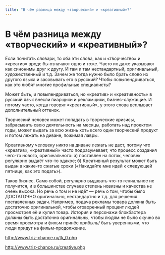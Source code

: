 ```yaml
---
title: "В чём разница между «творческий» и «креативный»?"
---
```


# В чём разница между «творческий» и «креативный»?

Если почитать словари, то оба эти слова, как и «творчество» и «креатив» вроде бы означают одно и тоже. Часто их даже указывают как синонимы друг к другу. И там и там нестандартный, оригинальный, художественный и т.д. Зачем же тогда нужно было брать слово из другого языка и засовывать его в русский? Чтобы повыпендриваться, как это любят многие профильные специалисты?

Может быть, и повыпендриваться, но «креатив» и «креативность» в русский язык внесли пиарщики и рекламщики, бизнес-служащие. И потому часто, когда говорят «креативный», у этого слова всплывает дополнительный оттенок.

Творческий человек может попадать в творческие кризисы, забрасывать свою деятельность на месяцы, работать над проектом годы, может выдать за всю жизнь хоть всего один творческий продукт и потом лежать на диване, пожимая лавры.

Креативному человеку никто на диване лежать не даст, потому что «креатив», «креативный» часто подразумевает, что процесс создания чего-то нового, оригинального:
а) поставлен на поток, человек регулярно выдаёт что-то эдакое;
б) Креативный результат может быть выдан в какие-то сжатые сроки («Накидайте мне идей к следующей пятнице, как это подать»).

Таков бизнес. Само собой, регулярно выдавать что-то гениальное не получится, и в большинстве случаев степень новизны и качества не очень высока. Но речь о том и не идёт — речь о том, чтобы было ДОСТАТОЧНО оригинально, нестандартно и т.д. для решения поставленных задач. Например, подача рекламы товара должна быть достаточно оригинальной, чтобы оговоренный процент людей просмотрел её и купил товар. История и персонажи блокбастера должны быть достаточно оригинальны, чтобы людям не было скучно во время просмотра и фильм принёс прибыль/ быть уверенными, что люди придут на фильм-продолжение.

http://www.triz-chance.ru/tk_0.php

http://www.triz-chance.ru/creative.php
